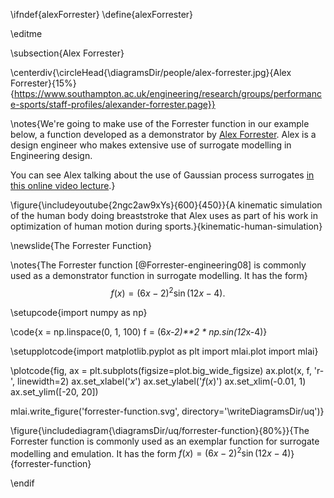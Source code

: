 \ifndef{alexForrester}
\define{alexForrester}

\editme

\subsection{Alex Forrester}

\centerdiv{\circleHead{\diagramsDir/people/alex-forrester.jpg}{Alex Forrester}{15%}{https://www.southampton.ac.uk/engineering/research/groups/performance-sports/staff-profiles/alexander-forrester.page}}

\notes{We're going to make use of the Forrester function in our example below, a function developed as a demonstrator by [Alex Forrester](https://www.southampton.ac.uk/engineering/research/groups/performance-sports/staff-profiles/alexander-forrester.page). Alex is a design engineer who makes extensive use of surrogate modelling in Engineering design. 

You can see Alex talking about the use of Gaussian process surrogates [in this online video lecture](http://videolectures.net/mla09_forrester_sbcmoo/).}

\figure{\includeyoutube{2ngc2aw9xYs}{600}{450}}{A kinematic simulation of the human body doing breaststroke that Alex uses as part of his work in optimization of human motion during sports.}{kinematic-human-simulation}

\newslide{The Forrester Function}

\notes{The Forrester function [@Forrester-engineering08] is commonly used as a demonstrator function in surrogate modelling. It has the form}
$$
f(x) = (6x-2)^2\sin(12 x-4).
$$

\setupcode{import numpy as np}

\code{x = np.linspace(0, 1, 100)
f = (6*x-2)**2 * np.sin(12*x-4)}

\setupplotcode{import matplotlib.pyplot as plt
import mlai.plot
import mlai}

\plotcode{fig, ax = plt.subplots(figsize=plot.big_wide_figsize)
ax.plot(x, f, 'r-', linewidth=2)
ax.set_xlabel('$x$')
ax.set_ylabel('$f(x)$')
ax.set_xlim(-0.01, 1)
ax.set_ylim([-20, 20])

mlai.write_figure('forrester-function.svg', directory='\writeDiagramsDir/uq')}

\figure{\includediagram{\diagramsDir/uq/forrester-function}{80%}}{The Forrester function is commonly used as an exemplar function for surrogate modelling and emulation. It has the form $f(x) = (6x-2)^2\sin(12 x-4)$}{forrester-function}

\endif
